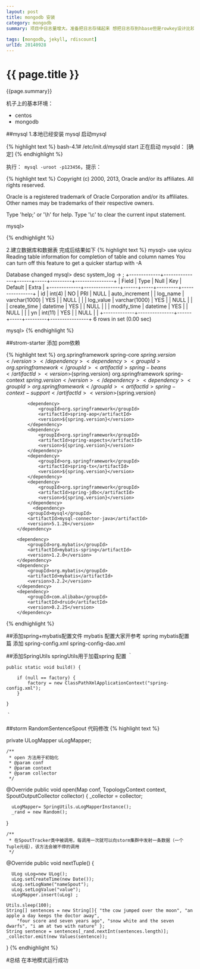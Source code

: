 ```yaml
---
layout: post
title: mongodb 安装
category: mongodb
summary: 项目中日志量增大。准备把日志存储起来 想把日志存到hbase但是rowkey设计比较麻烦。而且日之后查询到纬度也比较多。今天尝试把日志先写到redis 然后用队列在同步到mongodb.
 
tags: [mongodb, jekyll, rdiscount]
urlId: 20140928
---
```


{{ page.title }}
================

{{page.summary}}

机子上的基本环境：

- centos  
- mongodb

##mysql
  1.本地已经安装 mysql 启动mysql
    

  {% highlight text %}
  bash-4.1#   /etc/init.d/mysqld  start
  正在启动 mysqld： [确定]
 {% endhighlight %}

 执行：` mysql -uroot -p123456`，提示：

{% highlight text %}
Copyright (c) 2000, 2013, Oracle and/or its affiliates. All rights reserved.

Oracle is a registered trademark of Oracle Corporation and/or its
affiliates. Other names may be trademarks of their respective
owners.

Type 'help;' or '\h' for help. Type '\c' to clear the current input statement.

mysql> 

{% endhighlight %}

2.建立数据库和数据表 完成后结果如下
{% highlight text %}
mysql> use uyicu
Reading table information for completion of table and column names
You can turn off this feature to get a quicker startup with -A

Database changed
mysql> desc system_log
    -> ;
+-------------+---------------+------+-----+---------+----------------+
| Field       | Type          | Null | Key | Default | Extra          |
+-------------+---------------+------+-----+---------+----------------+
| id          | int(4)        | NO   | PRI | NULL    | auto_increment |
| log_name    | varchar(1000) | YES  |     | NULL    |                |
| log_value   | varchar(1000) | YES  |     | NULL    |                |
| create_time | datetime      | YES  |     | NULL    |                |
| modify_time | datetime      | YES  |     | NULL    |                |
| yn          | int(11)       | YES  |     | NULL    |                |
+-------------+---------------+------+-----+---------+----------------+
6 rows in set (0.00 sec)

mysql> 
{% endhighlight %}

##strom-starter 添加 pom依赖


{% highlight text %}
<dependency>
                <groupId>org.springframework</groupId>
                <artifactId>spring-core</artifactId>
                <version>${spring.version}</version>
            </dependency>
            <dependency>
                <groupId>org.springframework</groupId>
                <artifactId>spring-beans</artifactId>
                <version>${spring.version}</version>
            </dependency>
            <dependency>
                <groupId>org.springframework</groupId>
                <artifactId>spring-context</artifactId>
                <version>${spring.version}</version>
            </dependency>
            <dependency>
                <groupId>org.springframework</groupId>
                <artifactId>spring-context-support</artifactId>
                <version>${spring.version}</version>
            </dependency>

            <dependency>
                <groupId>org.springframework</groupId>
                <artifactId>spring-aop</artifactId>
                <version>${spring.version}</version>
            </dependency>
            <dependency>
                <groupId>org.springframework</groupId>
                <artifactId>spring-aspects</artifactId>
                <version>${spring.version}</version>
            </dependency>
            <dependency>
                <groupId>org.springframework</groupId>
                <artifactId>spring-tx</artifactId>
                <version>${spring.version}</version>
            </dependency>
            <dependency>
                <groupId>org.springframework</groupId>
                <artifactId>spring-jdbc</artifactId>
                <version>${spring.version}</version>
            </dependency>
              <dependency>
            <groupId>mysql</groupId>
            <artifactId>mysql-connector-java</artifactId>
            <version>5.1.26</version>
        </dependency>

        <dependency>
            <groupId>org.mybatis</groupId>
            <artifactId>mybatis-spring</artifactId>
            <version>1.2.0</version>
        </dependency>
        <dependency>
            <groupId>org.mybatis</groupId>
            <artifactId>mybatis</artifactId>
            <version>3.2.2</version>
        </dependency>
        <dependency>
            <groupId>com.alibaba</groupId>
            <artifactId>druid</artifactId>
            <version>0.2.25</version>
        </dependency>
{% endhighlight %}


##添加spring+mybatis配置文件
   mybatis 配置大家开参考 spring mybatis配置篇
   添加 spring-config.xml
       spring-config-dao.xml

##添加SpringUtils
   springUtils用于加载spring 配置
  ｀

    public static void build() {

        if (null == factory) {
            factory = new ClassPathXmlApplicationContext("spring-config.xml");
        }

    }
｀

##storm RandomSentenceSpout 代码修改
{% highlight text %}

private ULogMapper uLogMapper;


    /**
     * open 方法用于初始化
     * @param conf
     * @param context
     * @param collector
     */
  @Override
  public void open(Map conf, TopologyContext context, SpoutOutputCollector collector) {
    _collector = collector;

      uLogMapper= SpringUtils.uLogMapperInstance();
      _rand = new Random();
  }

    /**
     * 在SpoutTracker类中被调用，每调用一次就可以向storm集群中发射一条数据（一个Tuple元组），该方法会被不停的调用
     */
  @Override
  public void nextTuple() {



      ULog uLog=new ULog();
      uLog.setCreateTime(new Date());
      uLog.setLogName("nameSpout");
      uLog.setLogValue("value");
      uLogMapper.insert(uLog) ;

    Utils.sleep(100);
    String[] sentences = new String[]{ "the cow jumped over the moon", "an apple a day keeps the doctor away",
        "four score and seven years ago", "snow white and the seven dwarfs", "i am at two with nature" };
    String sentence = sentences[_rand.nextInt(sentences.length)];
    _collector.emit(new Values(sentence));
  }
  {% endhighlight %}



#总结
在本地模式运行成功 
